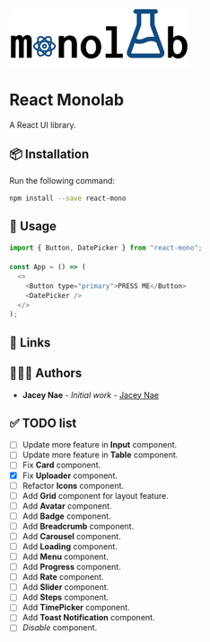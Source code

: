 <img src="logo.png" width="320" alt="Monolab Logo" >

# React Monolab

A React UI library.

## 📦 Installation

Run the following command:

```bash
npm install --save react-mono
```

## 🔨 Usage

```js
import { Button, DatePicker } from "react-mono";

const App = () => (
  <>
    <Button type="primary">PRESS ME</Button>
    <DatePicker />
  </>
);
```

## 🔗 Links

## 👨🏻‍💻 Authors

- **Jacey Nae** - _Initial work_ - [Jacey Nae](https://github.com/naeminhye)

## ✅ TODO list

- [ ] Update more feature in **Input** component.
- [ ] Update more feature in **Table** component.
- [ ] Fix **Card** component.
- [x] Fix **Uploader** component.
- [ ] Refactor **Icons** component.
- [ ] Add **Grid** component for layout feature.
- [ ] Add **Avatar** component.
- [ ] Add **Badge** component.
- [ ] Add **Breadcrumb** component.
- [ ] Add **Carousel** component.
- [ ] Add **Loading** component.
- [ ] Add **Menu** component.
- [ ] Add **Progress** component.
- [ ] Add **Rate** component.
- [ ] Add **Slider** component.
- [ ] Add **Steps** component.
- [ ] Add **TimePicker** component.
- [ ] Add **Toast Notification** component.
- [ ] _Disable_ component.